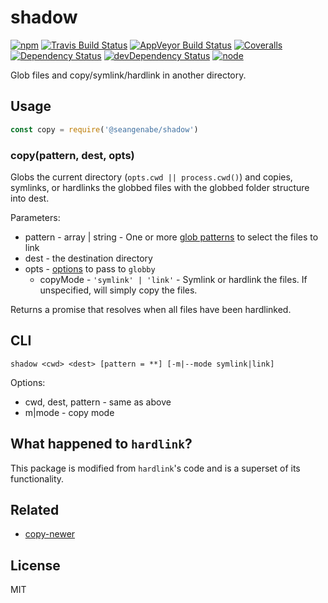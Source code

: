 # shadow

[![npm](https://img.shields.io/npm/v/@seangenabe/shadow.svg?style=flat-square)](https://www.npmjs.com/package/@seangenabe/shadow)
[![Travis Build Status](https://img.shields.io/travis/seangenabe/shadow/master.svg?label=travis&style=flat-square)](https://travis-ci.org/seangenabe/@seangenabe/shadow)
[![AppVeyor Build Status](https://img.shields.io/appveyor/ci/seangenabe/shadow/master.svg?label=appveyor&style=flat-square)](https://ci.appveyor.com/project/seangenabe//shadow)
[![Coveralls](https://img.shields.io/coveralls/github/seangenabe/shadow.svg?style=flat-square)](https://coveralls.io/github/seangenabe/shadow)
[![Dependency Status](https://img.shields.io/david/seangenabe/shadow.svg?style=flat-square)](https://david-dm.org/seangenabe/@seangenabe/shadow)
[![devDependency Status](https://img.shields.io/david/dev/seangenabe/shadow.svg?style=flat-square)](https://david-dm.org/seangenabe/@seangenabe/shadow#info=devDependencies)
[![node](https://img.shields.io/node/v/@seangenabe/shadow.svg?style=flat-square)](https://nodejs.org/en/download/)

Glob files and copy/symlink/hardlink in another directory.

## Usage

```javascript
const copy = require('@seangenabe/shadow')
```

### copy(pattern, dest, opts)

Globs the current directory (`opts.cwd || process.cwd()`) and copies, symlinks, or hardlinks the globbed files with the globbed folder structure into dest.

Parameters:
* pattern - array | string - One or more [glob patterns](https://github.com/isaacs/minimatch#usage) to select the files to link
* dest - the destination directory
* opts - [options](https://github.com/sindresorhus/globby#options) to pass to `globby`
  * copyMode - `'symlink' | 'link'` - Symlink or hardlink the files. If unspecified, will simply copy the files.

Returns a promise that resolves when all files have been hardlinked.

## CLI

```
shadow <cwd> <dest> [pattern = **] [-m|--mode symlink|link]
```

Options:
* cwd, dest, pattern - same as above
* m|mode - copy mode

## What happened to `hardlink`?

This package is modified from `hardlink`'s code and is a superset of its functionality.

## Related

* [copy-newer](https://github.com/seangenabe/copy-newer)

## License 

MIT
